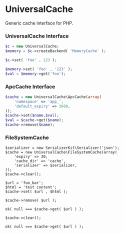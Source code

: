 UniversalCache
========
Generic cache interface for PHP.

### UniversalCache Interface

```php
$c = new UniversalCache;
$memory = $c->createBackend( 'MemoryCache' );

$c->set( 'foo' , 123 );

$memory->set( 'foo' , '123' );
$val = $memory->get('foo');
```

### ApcCache Interface

```php
$cache = new UniversalCache\ApcCache(array( 
    'namespace' => 'app_',
    'default_expiry' => 3600,
));
$cache->set($name,$val);
$val = $cache->get($name);
$cache->remove($name);
```


### FileSystemCache

```
$serializer = new SerializerKit\Serializer('json');
$cache = new UniversalCache\FileSystemCache(array( 
    'expiry' => 30,
    'cache_dir' => 'cache',
    'serializer' => $serializer,
));
$cache->clear();

$url = 'foo_bar';
$html = 'test content';
$cache->set( $url , $html );

$cache->remove( $url );

ok( null === $cache->get( $url ) );

$cache->clear();

ok( null === $cache->get( $url ) );
```

